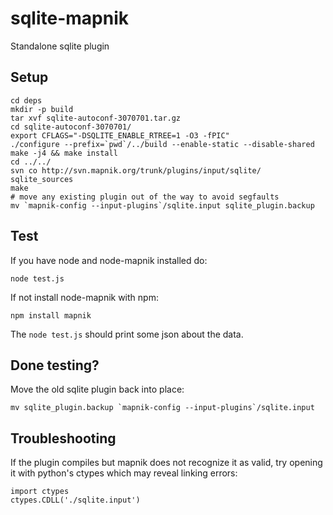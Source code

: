# sqlite-mapnik

Standalone sqlite plugin


## Setup

    cd deps
    mkdir -p build
    tar xvf sqlite-autoconf-3070701.tar.gz
    cd sqlite-autoconf-3070701/
    export CFLAGS="-DSQLITE_ENABLE_RTREE=1 -O3 -fPIC"
    ./configure --prefix=`pwd`/../build --enable-static --disable-shared
    make -j4 && make install
    cd ../../
    svn co http://svn.mapnik.org/trunk/plugins/input/sqlite/ sqlite_sources
    make
    # move any existing plugin out of the way to avoid segfaults
    mv `mapnik-config --input-plugins`/sqlite.input sqlite_plugin.backup



## Test

If you have node and node-mapnik installed do:

    node test.js

If not install node-mapnik with npm:

    npm install mapnik

The `node test.js` should print some json about the data.


## Done testing?

Move the old sqlite plugin back into place:

    mv sqlite_plugin.backup `mapnik-config --input-plugins`/sqlite.input 


## Troubleshooting

If the plugin compiles but mapnik does not recognize it as valid, try
opening it with python's ctypes which may reveal linking errors:

    import ctypes
    ctypes.CDLL('./sqlite.input')